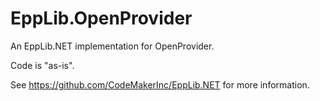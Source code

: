 # EppLib.OpenProvider

An EppLib.NET implementation for OpenProvider.

Code is "as-is".

See https://github.com/CodeMakerInc/EppLib.NET for more information.
